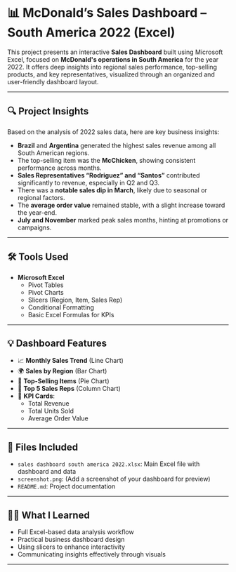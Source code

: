 # 📊 McDonald’s Sales Dashboard – South America 2022 (Excel)

This project presents an interactive **Sales Dashboard** built using Microsoft Excel, focused on **McDonald's operations in South America** for the year 2022. It offers deep insights into regional sales performance, top-selling products, and key representatives, visualized through an organized and user-friendly dashboard layout.

---

## 🔍 Project Insights

Based on the analysis of 2022 sales data, here are key business insights:

- **Brazil** and **Argentina** generated the highest sales revenue among all South American regions.
- The top-selling item was the **McChicken**, showing consistent performance across months.
- **Sales Representatives “Rodriguez” and “Santos”** contributed significantly to revenue, especially in Q2 and Q3.
- There was a **notable sales dip in March**, likely due to seasonal or regional factors.
- The **average order value** remained stable, with a slight increase toward the year-end.
- **July and November** marked peak sales months, hinting at promotions or campaigns.

---

## 🛠️ Tools Used

- **Microsoft Excel**
  - Pivot Tables
  - Pivot Charts
  - Slicers (Region, Item, Sales Rep)
  - Conditional Formatting
  - Basic Excel Formulas for KPIs

---

## 💡 Dashboard Features

- 📈 **Monthly Sales Trend** (Line Chart)
- 🌍 **Sales by Region** (Bar Chart)
- 🥇 **Top-Selling Items** (Pie Chart)
- 👤 **Top 5 Sales Reps** (Column Chart)
- 🎯 **KPI Cards**:
  - Total Revenue
  - Total Units Sold
  - Average Order Value

---

## 📁 Files Included

- `sales dashboard south america 2022.xlsx`: Main Excel file with dashboard and data
- `screenshot.png`: (Add a screenshot of your dashboard for preview)
- `README.md`: Project documentation

---

## 👩‍💻 What I Learned

- Full Excel-based data analysis workflow
- Practical business dashboard design
- Using slicers to enhance interactivity
- Communicating insights effectively through visuals


---



